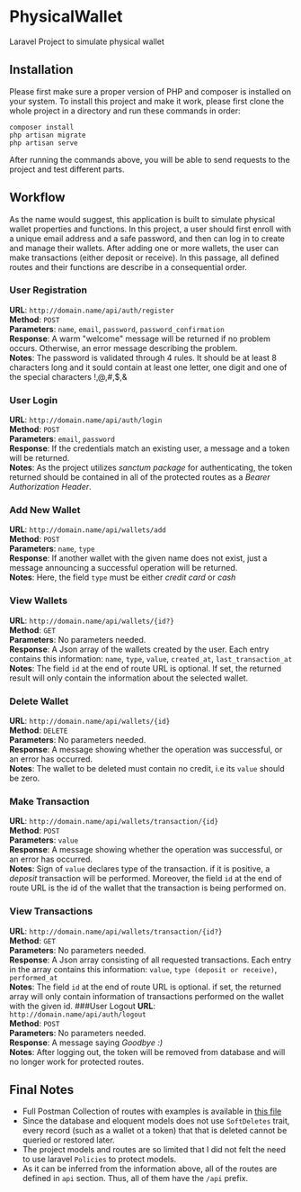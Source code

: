# PhysicalWallet
Laravel Project to simulate physical wallet
## Installation
Please first make sure a proper version of PHP and composer is installed on your system. 
To install this project and make it work, please first clone the whole project in a directory and run these commands in order:
```
composer install
php artisan migrate
php artisan serve 
```
After running the commands above, you will be able to send requests to the project and test different parts.
## Workflow
As the name would suggest, this application is built to simulate physical wallet properties and functions.
In this project, a user should first enroll with a unique email address and a safe password, and then can log in to create
and manage their wallets. After adding one or more wallets, the user can make transactions (either deposit or receive).
In this passage, all defined routes and their functions are describe in a consequential order.
### User Registration
**URL**: `http://domain.name/api/auth/register`  
**Method**: `POST`  
**Parameters**: `name`, `email`, `password`, `password_confirmation`  
**Response**: A warm "welcome" message will be returned if no problem occurs. Otherwise, an error message describing the problem.  
**Notes**: The password is validated through 4 rules. It should be at least 8 characters long and it sould contain at least
one letter, one digit and one of the special characters !,@,#,$,&
### User Login
**URL**: `http://domain.name/api/auth/login`  
**Method**: `POST`  
**Parameters**: `email`, `password`  
**Response**: If the credentials match an existing user, a message and a token will be returned.  
**Notes**: As the project utilizes *sanctum package* for authenticating, the token returned should be contained in all
of the protected routes as a *Bearer Authorization Header*.
### Add New Wallet
**URL**: `http://domain.name/api/wallets/add`  
**Method**: `POST`  
**Parameters**: `name`, `type`  
**Response**: If another wallet with the given name does not exist, just a message announcing a successful operation 
will be returned.  
**Notes**: Here, the field `type` must be either *credit card* or *cash*
### View Wallets
**URL**: `http://domain.name/api/wallets/{id?}`  
**Method**: `GET`  
**Parameters**: No parameters needed.  
**Response**: A Json array of the wallets created by the user. Each entry contains this information: `name`, `type`, 
`value`, `created_at`, `last_transaction_at`  
**Notes**: The field `id` at the end of route URL is optional. If set, the returned result will only contain the information
about the selected wallet.
### Delete Wallet
**URL**: `http://domain.name/api/wallets/{id}`  
**Method**: `DELETE`  
**Parameters**: No parameters needed.  
**Response**: A message showing whether the operation was successful, or an error has occurred.  
**Notes**: The wallet to be deleted must contain no credit, i.e its `value` should be zero.
### Make Transaction
**URL**: `http://domain.name/api/wallets/transaction/{id}`  
**Method**: `POST`  
**Parameters**: `value`  
**Response**: A message showing whether the operation was successful, or an error has occurred.  
**Notes**: Sign of `value` declares type of the transaction. if it is positive, a *deposit* transaction will be performed.
Moreover, the field `id` at the end of route URL is the id of the wallet that the transaction is being performed on.
### View Transactions
**URL**: `http://domain.name/api/wallets/transaction/{id?}`  
**Method**: `GET`  
**Parameters**: No parameters needed.  
**Response**: A Json array consisting of all requested transactions. Each entry in the array contains this information: 
`value`, `type (deposit or receive)`, `performed_at`  
**Notes**: The field `id` at the end of route URL is optional. if set, the returned array will only contain information
of transactions performed on the wallet with the given id.
###User Logout
**URL**: `http://domain.name/api/auth/logout`  
**Method**: `POST`  
**Parameters**: No parameters needed.  
**Response**: A message saying *Goodbye :)*  
**Notes**: After logging out, the token will be removed from database and will no longer work for protected routes.
## Final Notes
* Full Postman Collection of routes with examples is available in [this file](PhysicalWallet.postman_collection.json)
* Since the database and eloquent models does not use `SoftDeletes` trait, every record (such as a wallet ot a token) that
that is deleted cannot be queried or restored later.
* The project models and routes are so limited that I did not felt the need to use laravel `Policies` to protect models.
* As it can be inferred from the information above, all of the routes are defined in `api` section. Thus, all of them have
the `/api` prefix.
